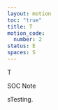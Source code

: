 ```yaml
---
layout: motion
toc: "true"
title: T
motion_code:
  number: 2
status: E
spaces: S
---
```

T

<div class="alert d-inline-block alert-primary"><p class="alert-title">SOC Note</p><p>sTesting.</p></div>